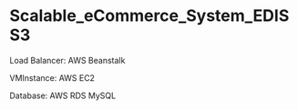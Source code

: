 # Scalable_eCommerce_System_EDISS3

Load Balancer: AWS Beanstalk

VMInstance: AWS EC2

Database: AWS RDS MySQL
